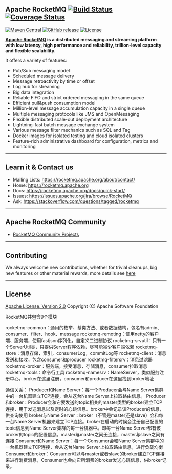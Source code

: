 ## Apache RocketMQ [![Build Status](https://travis-ci.org/apache/rocketmq.svg?branch=master)](https://travis-ci.org/apache/rocketmq) [![Coverage Status](https://coveralls.io/repos/github/apache/rocketmq/badge.svg?branch=master)](https://coveralls.io/github/apache/rocketmq?branch=master)
[![Maven Central](https://maven-badges.herokuapp.com/maven-central/org.apache.rocketmq/rocketmq-all/badge.svg)](http://search.maven.org/#search%7Cga%7C1%7Corg.apache.rocketmq)
[![GitHub release](https://img.shields.io/badge/release-download-orange.svg)](https://rocketmq.apache.org/dowloading/releases)
[![License](https://img.shields.io/badge/license-Apache%202-4EB1BA.svg)](https://www.apache.org/licenses/LICENSE-2.0.html)

**[Apache RocketMQ](https://rocketmq.apache.org) is a distributed messaging and streaming platform with low latency, high performance and reliability, trillion-level capacity and flexible scalability.**

It offers a variety of features:

* Pub/Sub messaging model
* Scheduled message delivery
* Message retroactivity by time or offset
* Log hub for streaming
* Big data integration
* Reliable FIFO and strict ordered messaging in the same queue
* Efficient pull&push consumption model
* Million-level message accumulation capacity in a single queue
* Multiple messaging protocols like JMS and OpenMessaging
* Flexible distributed scale-out deployment architecture
* Lightning-fast batch message exchange system
* Various message filter mechanics such as SQL and Tag
* Docker images for isolated testing and cloud isolated clusters
* Feature-rich administrative dashboard for configuration, metrics and monitoring


----------

## Learn it & Contact us
* Mailing Lists: <https://rocketmq.apache.org/about/contact/>
* Home: <https://rocketmq.apache.org>
* Docs: <https://rocketmq.apache.org/docs/quick-start/>
* Issues: <https://issues.apache.org/jira/browse/RocketMQ>
* Ask: <https://stackoverflow.com/questions/tagged/rocketmq>
 

----------

## Apache RocketMQ Community
* [RocketMQ Community Projects](https://github.com/apache/rocketmq-externals)

----------

## Contributing
We always welcome new contributions, whether for trivial cleanups, big new features or other material rewards, more details see [here](http://rocketmq.apache.org/docs/how-to-contribute/) 
 
----------
## License
[Apache License, Version 2.0](http://www.apache.org/licenses/LICENSE-2.0.html) Copyright (C) Apache Software Foundation


RocketMQ共包含9个模块

rocketmq-common：通用的枚举、基类方法、或者数据结构，包名有admin、consumer、filter、hook、message
rocketmq-remoting：使用netty的客户端、服务端，使用fastjson序列化，自定义二进制协议
rocketmq-srvutil：只有一个ServerUtil类，只提供Server程序依赖，尽可能减少客户端依赖
rocketmq-store：消息存储，索引，consumerLog，commitLog等
rocketmq-client：消息发送和接收，包含consumer和producer
rocketmq-filtersrv：消息过滤器
rocketmq-broker：服务端，接受消息，存储消息，consumer拉取消息
rocketmq-tools：命令行工具
rocketmq-namesrv：NameServer，类似服务注册中心，broker在这里注册，consumer和producer在这里找到broker地址

通信关系：
Producer和Name Server：每一个Producer会与Name Server集群中的一台机器建立TCP连接，会从这台Name Server上拉取路由信息。
Producer和broker：Producer会和它要发送的topic相关的master类型的broker建立TCP连接，用于发送消息以及定时的心跳信息。broker中会记录该Producer的信息，供查询使用
broker与Name Server：broker（不管是master还是slave）会和每一台Name Server机器来建立TCP连接。broker在启动的时候会注册自己配置的topic信息到Name Server集群的每一台机器中。即每一台Name Server都有该broker的topic的配置信息。master与master之间无连接，master与slave之间有连接
Consumer和Name Server：每一个Consumer会和Name Server集群中的一台机器建立TCP连接，会从这台Name Server上拉取路由信息，进行负载均衡
Consumer和broker：Consumer可以与master或者slave的broker建立TCP连接来进行消费消息，Consumer也会向它所消费的broker发送心跳信息，供broker记录。
